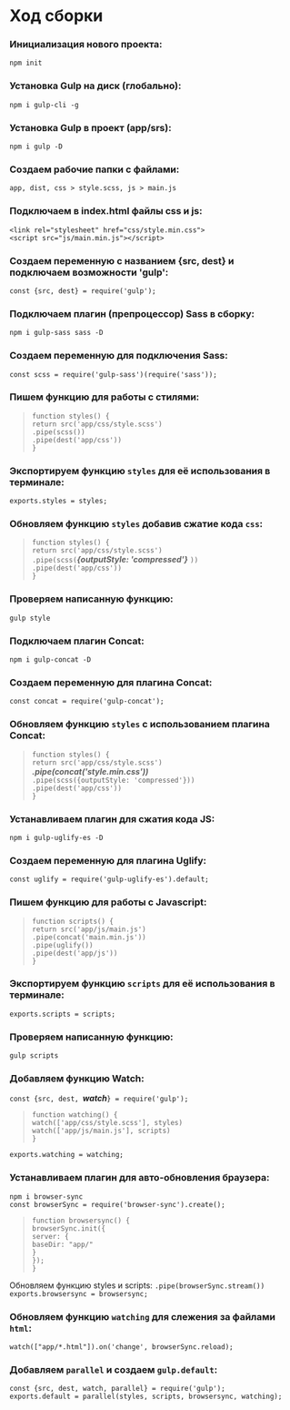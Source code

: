 # Ход сборки  
### Инициализация нового проекта:  
`npm init`
### Установка Gulp на диск (глобально):  
`npm i gulp-cli -g`
### Установка Gulp в проект (app/srs):  
`npm i gulp -D`
### Создаем рабочие папки с файлами:  
`app, dist, css > style.scss, js > main.js`
### Подключаем в index.html файлы css и js:  
`<link rel="stylesheet" href="css/style.min.css">`  
`<script src="js/main.min.js"></script>`
### Создаем переменную с названием {src, dest} и подключаем возможности 'gulp':  
`const {src, dest} = require('gulp');`
### Подключаем плагин (препроцессор) Sass в сборку:  
`npm i gulp-sass sass -D`
### Создаем переменную для подключения Sass:  
`const scss = require('gulp-sass')(require('sass'));`
### Пишем функцию для работы с стилями:
>`function styles() {`  
`return src('app/css/style.scss')`  
`.pipe(scss())`  
`.pipe(dest('app/css'))`  
`}`
### Экспортируем функцию `styles` для её использования в терминале:  
`exports.styles = styles;`
### Обновляем функцию `styles` добавив сжатие кода `css`:
>`function styles() {`  
`return src('app/css/style.scss')`  
`.pipe(scss(`***{outputStyle: 'compressed'}***  `))`  
`.pipe(dest('app/css'))`  
`}`
### Проверяем написанную функцию:  
`gulp style`
### Подключаем плагин Concat:  
`npm i gulp-concat -D`
### Создаем переменную для плагина Concat:  
`const concat = require('gulp-concat');`
### Обновляем функцию `styles` с использованием плагина Concat:
>`function styles() {`  
`return src('app/css/style.scss')`  
***.pipe(concat('style.min.css'))***  
`.pipe(scss({outputStyle: 'compressed'}))`  
`.pipe(dest('app/css'))`  
`}`
### Устанавливаем плагин для сжатия кода JS:  
`npm i gulp-uglify-es -D`
### Создаем переменную для плагина Uglify:  
`const uglify = require('gulp-uglify-es').default;`
### Пишем функцию для работы с Javascript:
>`function scripts() {`  
`return src('app/js/main.js')`  
`.pipe(concat('main.min.js'))`  
`.pipe(uglify())`  
`.pipe(dest('app/js'))`  
`}`
### Экспортируем функцию `scripts` для её использования в терминале:  
`exports.scripts = scripts;`
### Проверяем написанную функцию:  
`gulp scripts`
### Добавляем функцию Watch:  
`const {src, dest, `***watch***`} = require('gulp');`  
>`function watching() {`  
  `watch(['app/css/style.scss'], styles)`  
  `watch(['app/js/main.js'], scripts)`  
`}`  

`exports.watching = watching;`
### Устанавливаем плагин для авто-обновления браузера:
`npm i browser-sync`  
`const browserSync = require('browser-sync').create();`  
>`function browsersync() {`  
  `browserSync.init({`  
    `server: {`  
        `baseDir: "app/"`  
    `}`  
`});`  
`}`

Обновляем функцию styles и scripts: `.pipe(browserSync.stream())`  
`exports.browsersync = browsersync;`
### Обновляем функцию `watching` для слежения за файлами `html`:
`watch(["app/*.html"]).on('change', browserSync.reload);`
### Добавляем `parallel` и создаем `gulp.default`:
`const {src, dest, watch, parallel} = require('gulp');`  
`exports.default = parallel(styles, scripts, browsersync, watching);`